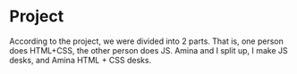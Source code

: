 # Project


According to the project, we were divided into 2 parts. That is, one person does HTML+CSS, the other person does JS. Amina and I split up, I make JS desks, and Amina HTML + CSS desks.

